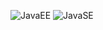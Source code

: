 ![JavaEE](https://badgen.net/badge/Java/Web/red?icon=buymeacoffee) ![JavaSE](https://badgen.net/badge/Java/Desktop/blue?icon=buymeacoffee)
